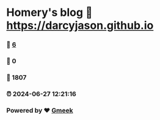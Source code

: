 # Homery's blog :link: https://darcyjason.github.io 
### :page_facing_up: [6](https://darcyjason.github.io/tag.html) 
### :speech_balloon: 0 
### :hibiscus: 1807 
### :alarm_clock: 2024-06-27 12:21:16 
### Powered by :heart: [Gmeek](https://github.com/Meekdai/Gmeek)
